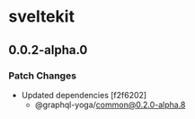 # sveltekit

## 0.0.2-alpha.0

### Patch Changes

- Updated dependencies [f2f6202]
  - @graphql-yoga/common@0.2.0-alpha.8
